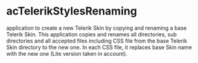# acTelerikStylesRenaming
application to create a new Telerik Skin by copying and renaming a base Telerik Skin. This application copies and renames all directories, sub directories and all accepted files including CSS file from the base Telerik Skin directory to the new one. In each CSS file, it replaces base Skin name with the new one (Lite version taken in account).
